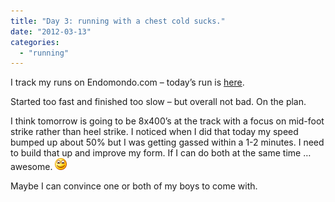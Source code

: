```yaml
---
title: "Day 3: running with a chest cold sucks."
date: "2012-03-13"
categories: 
  - "running"
---
```


I track my runs on Endomondo.com – today’s run is [here](http://www.endomondo.com/workouts/scUe-c0GP_U).

Started too fast and finished too slow – but overall not bad. On the plan.

I think tomorrow is going to be 8x400’s at the track with a focus on mid-foot strike rather than heel strike. I noticed when I did that today my speed bumped up about 50% but I was getting gassed within a 1-2 minutes. I need to build that up and improve my form. If I can do both at the same time … awesome. ![Smile](images/wlEmoticon-smile.png)

Maybe I can convince one or both of my boys to come with.
